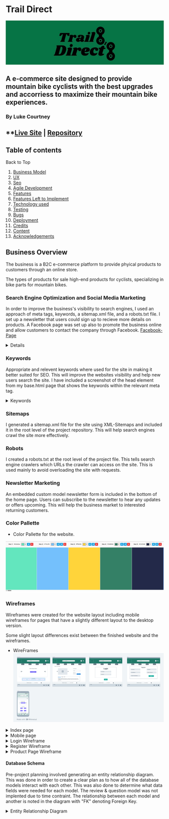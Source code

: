 # Trail Direct

<img src="media/logo-readme.jpg">

## A e-commerce site designed to provide mountain bike cyclists with the best upgrades and accorriess to maximize their mountain bike experiences.

### By Luke Courtney

## **[Live Site](https://trail-direct-77691eb3f453.herokuapp.com/)  |  [Repository](https://github.com/lukecdev/Trail-Direct)


## Table of contents
<a name="contents">Back to Top</a>
 1. [ Business Model ](#business)
 2. [ UX ](#ux)
 3. [ Seo ](#seo)
 4. [Agile Development](#agile)
 5. [ Features ](#features)  
 6. [ Features Left to Implement ](#left)  
 7. [ Technology used ](#tech) 
 8. [ Testing ](#testing)  
 9. [ Bugs ](#bugs)  
 10. [ Deployment](#deployment)
 11. [ Credits](#credits)
 12. [ Content](#content)  
 13. [ Acknowledgements](#acknowledgements) 

<a name="business"></a>

## Business Overview

The business is a B2C e-commerce platform to provide phyical products to customers through an online store.

The types of products for sale high-end products for cyclists, specializing in bike parts for mountain bikes. 

### Search Engine Optimization and Social Media Marketing
In order to improve the business's visibility to search engines, I used an approach of meta tags, keywords, a sitemap.xml file, and a robots.txt file.
I set up a newsletter that users could sign up to recieve more details on products.
A Facebook page was set up also to promote the business online and allow customers to contact the company through Facebook. [Facebook-Page](https://www.facebook.com/profile.php?id=61555703349226)

<details>Facebook Page	
<img src="media/trail-direc-facebook.jpg">
</details>

### Keywords
Appropriate and relevent keywords where used for the site in making it better suited for SEO. This will improve the websites visibility and help new users search the site. 
I have included a screenshot of the head element from my base.html page that shows the keywords within the relevant meta tag.

<details>
    <summary>Keywords</summary>
    <img src="media/meta-tags-td.jpg">
</details>

### Sitemaps
I generated a sitemap.xml file for the site using XML-Sitemaps and included it in the root level of the project repository. This will help search engines crawl the site more effectively.

### Robots
I created a robots.txt at the root level of the project file. This tells search engine crawlers which URLs the crawler can access on the site. This is used mainly to avoid overloading the site with requests.

### Newsletter Marketing
An embedded custom model newsletter form is included in the bottom of the home page. Users can subscribe to the newsletter to hear any updates or offers upcoming. This will help the business market to interested returning customers.


<a name="ux"></a>

### Color Pallette
- Color Pallette for the website.
<img src="media/readme/color-website-sc.jpg">

### Wireframes

Wireframes were created for the website layout including mobile wireframes for pages that have a slightly different layout to the desktop version.

Some slight layout differences exist between the finished website and the wireframes.

- WireFrames 
    <img src="media/readme/Wireframe-TD.png">

<details>
	<summary> Index page </summary>
	<br>
    <img src="media/readme/Trail-direct-Home.jpg">
</details>

<details>
	<summary> Mobile page </summary>
	<br>
    <img src="media/readme/td-mobile-home.jpg">
</details>

<details>
	<summary> Login Wireframe </summary>
	<br>
    <img src="media/readme/trail-direct-login.jpg">
</details>

<details>
	<summary> Register Wireframe </summary>
	<br>
    <img src="media/readme/trail-direct-register.jpg">
</details>

<details>
	<summary> Product Page Wireframe </summary>
	<br>
    <img src="media/readme/trail-direct-product.jpg">
</details>

#### Database Schema

Pre-project planning involved generating an entity relationship diagram. This was done in order to create a clear plan as to how all of the database models interact with each other. This was also done to determine what data fields were needed for each model. The review & question model was not implented due to time contraint. The relationship between each model and another is noted in the diagram with "FK" denoting Foreign Key. 
<details>
<summary>Entity Relationship Diagram</summary>
<img src="media/readme/TD-ERG.jpg">

### Agile Method 
I used the github projects as a agile tool to manage the planning and implamentation of functions to the site. 
[Project Board](https://github.com/users/lukecdev/projects/2)

#### User Stories


## Features

The main features of the website are documented in this section.

- Navigation
    - The navigation bar is available throughout the website. It is attached to the base. It contains all the relevant links for users to use the site. Extra admin links are displayed for an admin logged in so that changes to the site can be made. The center logo is a link to the home page. The bag item in the right corner displays the current bag total and links to the checkout.
<details>
	<summary> Navigation </summary>
    <img src="media/readme/features/desk-nav-feature.jpg">
</details>
<details>
	<summary> Navigation Admin </summary>
    <img src="media/readme/features/navbar-admin-sc-features.jpg">
</details>
    - On mobile the navigation bar collapses.
<details>
	<summary> Navigation Mobile </summary>
    <img src="media/readme/features/mobile-nav-sc.jpg">
</details>
    - In the footer on every page, there are links to other internal pages plus external links to socials.
<details>
	<summary> Navigation Footer </summary>
    <img src="media/readme/features/footer-sc-features.jpg">
</details>
- Authentication
    - The authentication for the site is handled by Django Allauth and links to the main login, logout & register pages are found in the account section of the navbar. Messages are displayed to the user if there is an error with their imputs.
<details>
	<summary> Register Page </summary>
    <img src="media/readme/features/register-sc.jpg">
</details>

<a name="testing"></a>

<details>
	<summary> Mobile Navigation </summary>
	<br>
    <img src="media/readme/Trail-direct-Home.jpg">
</details>

<details>
	<summary> Catagory Cards </summary>
	<br>
    <img src="media/readme/Trail-direct-Home.jpg">
</details>

<details>
	<summary> Products Page </summary>
	<br>
    <img src="media/readme/Trail-direct-Home.jpg">
</details>

## Testing 

### Testing Phase

### Manual Testing

<details>
<summary>Account Registration Tests </summary>
<br>

<a name="tech"></a>
##  Technology Used
### Html
 - Used to structure the website

### CSS
 - Custom CSS was written to make the site as close to the wireframes.

### JavaScript
 -  Used to add timeout function for messages as well as to enable the menu on index.html

### Python
 -  Used for the logic in this project.

### Django
 -  Framework used to build this project.

### Font Awesome
 -  Icon library used in the navigstion bar and footer.

### Bootstrap 5
 - Used as the base front end framework to work alongside Django

### GitHub
 - Used to store the code for this project & for the projects Kanban board used to complete it.

### Heroku
 - Used to host and deploy this project

### ElephantSQL
 - Storage for the database

### Git
- Used for version control throughout the project and to ensure a good clean record of work done was maintained.

### AWS S3 and IAM
- Used to host static and media files for this project and IAM for the permissions based roles for accessing the S3 buckets.

### Stripe
- Stripe is used to handle website payments.

### Django-Crispy-Forms
- Used to style the forms in this project.

[Back to Top of page](#contents)

<a name="features"></a>

## Features

The main features of the website are documented in this section.

- Navigation
    - The navigation bar is available throughout the website. It is attached to the base. It contains all the relevant links for users to use the site. Extra admin links are displayed for an admin logged in so that changes to the site can be made. The center logo is a link to the home page. The bag item in the right corner displays the current bag total and links to the checkout.
<details>
	<summary> Navigation </summary>
    <img src="media/readme/features/desk-nav-feature.jpg">
</details>
<details>
	<summary> Navigation Admin </summary>
    <img src="media/readme/features/navbar-admin-sc-features.jpg">
</details>
    - On mobile the navigation bar collapses.
<details>
	<summary> Navigation Mobile </summary>
    <img src="media/readme/features/mobile-nav-sc.jpg">
</details>
    - In the footer on every page, there are links to other internal pages plus external links to socials.
<details>
	<summary> Navigation Footer </summary>
    <img src="media/readme/features/footer-sc-features.jpg">
</details>
- Authentication
    - The authentication for the site is handled by Django Allauth and links to the main login, logout & register pages are found in the account section of the navbar. Messages are displayed to the user if there is an error with their imputs.
<details>
<summary> Register Page </summary>
    <img src="media/readme/features/register-sc.jpg">
</details>
- Confirmation Email
	- New user gets sent a email to confirm their details and finish registration.
<details>
<summary> Email Confirmation </summary>
    <img src="media/readme/features/signup-email-sc.jpg">
</details>
- Products
	The products are displayed under various heading, based on slected catagories or sorted by price.
<details>
<summary> Products Page </summary>
    <img src="media/readme/features/products-sc-feature.jpg">
</details>
<details>
<summary> Products Page </summary>
    <img src="media/readme/features/products-sc-feature.jpg">
</details>
<details>
<summary> Products Details </summary>
    <img src="media/readme/features/product-deta-sc-features.jpg">
</details>
<details>
<summary> Products Details </summary>
    <img src="media/readme/features/product-description-sc-features.jpg">
</details>
	- Catagories of products could be slected on the home page through the cars below the hero image.
<details>
<summary> Product Catagory Home Page </summary>
    <img src="media/readme/features/catagory-sc-features.jpg">
</details>
- Product Admin
	- When the admin is signed-in, they get access to addional buttons to edit the products and add products in the navbar.
<details>
<summary> Admin Products </summary>
    <img src="media/readme/features/edit-delete-product-sc.jpg">
</details>
<details>
<summary> Admin Edit Products </summary>
    <img src="media/readme/features/edit-product-1-sc.jpg">
	<img src="media/readme/features/edit-product-2-sc.jpg">
	<img src="media/readme/features/product-edit-success-sc.jpg">
</details>
<details>
<summary> Admin Add Products </summary>
    <img src="media/readme/features/add-product-sc.jpg">
</details>
-Shopping Bag
	The bag contains the list of products that the user has added to possibly purchase. The quantities of the products can be adjusted in the bag as well as product deletion. The overall price and extra charges are calculated in the bag before checkout.
<details>
<summary> Bag Details </summary>
    <img src="media/readme/features/blog-details.jpg">
</details>
<details>
<summary> Bag Remove Item </summary>
    <img src="media/readme/features/bag-remove-sc.jpg">
</details>
- Checkout
	- The checkout page contains more details on the users order, the final charges and the delivery address of the products is be entered.
<details>
<summary> Checkout Details </summary>
    <img src="media/readme/features/checkout-details-sc.jpg">
</details>
<details>
<summary> Delivery Details </summary>
    <img src="media/readme/features/delivery-form-sc.jpg">
</details>
<details>
<summary> Stripe Details </summary>
    <img src="media/readme/features/stripe-sc.jpg">
</details>
	- Once payment goes through, the user will be shown a confirmation page which confirms all the details of the transiation.
<details>
<summary> Order Confirmation </summary>
    <img src="media/readme/features/order-confirmation-screen.jpg">
</details>
- Blog
	- The blog page shows articles posed by the admin.
<details>
<summary> Blog Page </summary>
    <img src="media/readme/features/blog-user-sc.jpg">
</details>
<details>
<summary> Blog Detail </summary>
    <img src="media/readme/features/blog-details.jpg">
</details>
	- Blog admin can edit, delete or add blog posts when signed in as admins.
<details>
<summary> Admin Blog </summary>
    <img src="media/readme/features/blog-sc.jpg">
</details>
- Contact
	- A contact page is accessable for all users, where a FAQ is also to provide users answers to any issues they had. There is a support email that is accessable to logged-in users to help with order issues.
<details>
<summary> Contact </summary>
    <img src="media/readme/features/contact-sc.jpg">
</details>
<details>
<summary> Contact Form </summary>
    <img src="media/readme/features/contact-form-sc.jpg">
</details>
<details>
<summary> FAQ </summary>
    <img src="media/readme/features/faq-sc.jpg">
</details>
- Newsletter
	- The newsletter is for users to sign up with their email to recieve updates from the site.
<details>
<summary> Newsletter </summary>
    <img src="media/readme/features/newsletter-sc-features.jpg">
</details>
	- Admin page for sending newsletter to subcribed users.
<details>
<summary> Newsletter Admin </summary>
    <img src="media/readme/features/send-newsletter.jpg">
</details>
- Privacy Policy
<details>
<summary> Privacy Policy </summary>
    <img src="media/readme/features/privacy-policy-sc.jpg">
</details>
- 404 Error Page
<details>
<summary> 404 Error </summary>
    <img src="media/readme/features/404-sc.jpg">
</details>
- Restrictions
	- Users are redirected from pages they do not have authorization to view. They are brought back to the home page or sent to sign in page.

<a name="left"></a>

### Future Features
	- A review section under each product. This would show reviews from users who have bought the product before to leave a review. This was not put in due to time constraints.
	- Adding FAQ sections to the contact form from the front end.
	- Product questions. This is a submitted questions on products details that are answered by site experts. 

[Back to top](#contents)



<a name="testing"></a>

<details>
<summary> Mobile Navigation </summary>
<br>
    <img src="media/readme/Trail-direct-Home.jpg">
</details>

<details>
<summary> Catagory Cards </summary>
<br>
    <img src="media/readme/Trail-direct-Home.jpg">
</details>

<details>
<summary> Products Page </summary>
<br>
    <img src="media/readme/Trail-direct-Home.jpg">
</details>

## Testing 

### Testing Phase

### Manual Testing

<details>
<summary>Account Registration Tests </summary>
<br>

| Test |Result  |
| -- | -- |
| User can create an account | Pass |
| Verified user can log into their account | Pass  |
| Verified user can log out | Pass  |
|User is notified of logging in to account| Pass |
|User is notified of logging out of account| Pass |
|User receives email verification email| Pass |

</details>

<details>
<summary>Home Page Tests</summary>
<br>

|Section|Test|Pass/Fail|
| ---| ---|---|
|Navbar|Click on logo in Navbar redirects to Home |Pass|
||Clicking on the links in Navbar redirects to the correct page |Pass|
||Clicking on the links in Account redirects to the correct page |Pass|
||Clicking on the bag icon redirects to shopping bag |Pass|
|Searchbar|Type keywords returns correct results |Pass|
|Hero section|Opening Home page the hero section loads as it should |Pass|
||Click on the shop now button leads to products page |Pass|
|Catagory Card| Click on the catagory card redirects to the correct catagory of products |Pass|
|Newsletter| Enter valid email and a thank you for subscribing text appears |Pass|
|Footer|The site links in footer open to the relevent pages|Pass|
||The socail links in footer open to the external pages|Pass|
|Admin|The admin can access the admin only dropdown menu after logging-in |Pass|

</details>

<details>
<summary>Products Page Tests</summary>
<br>

|Section|Test|Pass/Fail|
| ---| ---|---|
|Sorting| Click on product sorting in Navigation bar shows sorted products |Pass|
|Details| User can see product details button |Pass|
|Admin| Admins can see edit and delete buttons on each product |Pass|

</details>

<details>
<summary>Detailed Products Page Tests</summary>
<br>

|Section|Test|Pass/Fail|
| ---| ---|---|
|Product details|Opens the product page to show all the relevant information on selected product |Pass|
|| Clicking on add to bag button adds selected product to bag |Pass|
|| Clicking on add the quantity selector adjusts the product quantity |Pass|
|| Product catagory of product is displayed |Pass|
|| Product price is shown correctly |Pass|
|| Tab section displays the product details |Pass|
|Questions| Question tab section links to the general contact |Pass|

</details>

<details>
<summary>Shopping Bag Tests</summary>
<br>

|Section|Test|Pass/Fail|
| ---| ---|---|
|Shopping bag|Add product to the bag and it appears correctly in the bag |Pass|
|Update quantity|Updating product new quantity and update the bag and price |Pass|
|Remove product|Click on the remove button and the product is removed from bag |Pass|

</details>

<details>
<summary>Checkout Tests</summary>
<br>

|Section|Test|Pass/Fail|
| ---| ---|---|
|Payments|Users can successfully make a payment on orders |Pass|
||Loged-In Users can successfully make a payment on orders |Pass|
||If payment fails an error code will show and order is not submitted |Pass|
|Email|Users recieve an email confirmation of email after payment |Pass|
|Order|Order confirmation page after payment is successful |Pass|
||If an error when processing the order the site returns a 500 error without processing order |Pass|

</details>

<details>
<summary>Blog Tests</summary>
<br>

|Section|Test|Pass/Fail|
| ---| ---|---|
|Blog|All Users can view the list of posted articles |Pass|
||All Users can view selected detailed articles |Pass|
|Admin|Admins can add blog post on page |Pass|
||Admins can edit blog posts on page |Pass|
||Admins can delete blog post on page |Pass|


</details>

<details>
<summary>Profile Tests</summary>
<br>

|Section|Test|Pass/Fail|
| ---| ---|---|
|Profile|Only logged-in users can view profile section |Pass|
||logged-in users can view profile details |Pass|
||Only logged-in users can update personal details |Pass|
||logged-in users can update order delivery details |Pass|
||logged-in users can update personal details |Pass|
||logged-in users can change password |Pass|
||logged-in users can delete profile |Pass|
||logged-in users can view previous orders |Pass|

</details>

### Google Lighthouse Testing

> index.html

<details>
<summary>Index.html Screenshot</summary>
  <br>

  ![Google Lighthouse Index](media/readme/Trail-Direct-lighthouse-desk.jpg)

</details>

> products.html

<details>
<summary>Profiles.html Screenshot</summary>
  <br>

  ![Google Lighthouse Profiles](media/readme/Trail-Direct-lighthouse-profile.jpg) 
  
</details>

<a name="bugs"></a>

Known
	- When a product gets added to the basket, a toast is displayed but it does not disapear after the set time. It does also not close when the cornor 'x' is clicked. The user has to click on something else to remove the toast. I belive this is an issue with how my JS function is interacting with the toast html.
	- In the shopping bag, the sub-total is still in $ instead of €. When an item is added to the baf, the icon changes but still has the $ instead of euro symbol. 
	- The mobile site is not fully respionsive as some product images do not scale down correctly, this is an issue with the scaling and break points in the css.
	- The search bar doesn't bring all the items forward. This is because the q value is not added correctly to new products added.

<a name="deployment"></a>

## Deployment and Local Development
The live deployed version of the website can be found on [Heroku](https://trail-direct-77691eb3f453.herokuapp.com/). The steps and technologies involved in deploying it are outlined below. The steps on how to fork or clone the repository for the website are also outlined.

### ElephantSQL Database

The PostgreSQL Database for this project was obtained using [ElephantSQL](https://www.elephantsql.com), a service which you can sign-up to with your GitHub account. Once signed up follow these steps:

- Click **Create New Instance** to start a new database.
- Name used: `Trail Direct`.
- Select the **Tiny Turtle (Free)** plan.
- **Tags** can be left blank.
- Normally you select the **Region** and **Data Center** closest to you in this case EU-West-1.
- For my project, I had to select a differnt region (West-US) as this provided a newer Postgres version that was needed for my project requirements.
- Once created, click on the new database name, where you can view the database URL which will be needed for the Heroku Config Vars.

### Amazon AWS

This project uses [Amazon Web Services (AWS)](https://aws.amazon.com) to store its media and static files.

Once you've created an AWS account and logged-in, navigate to the **AWS Management Console** page & follow these series of steps to get your project connected.

#### S3 Bucket

- Search for **S3**.
- Create a new bucket, give it a name (matching your Heroku app name), and choose the region closest to you.
- Uncheck **Block all public access**, and acknowledge that the bucket will be public (required for it to work on Heroku).
- From **Object Ownership**, make sure to have **ACLs enabled**, and **Bucket owner preferred** selected.
- From the **Properties** tab, turn on static website hosting, and type `index.html` and `error.html` in their respective fields, then click **Save**.
- From the **Permissions** tab, paste in the following CORS configuration:

	```shell
	[
		{
			"AllowedHeaders": [
				"Authorization"
			],
			"AllowedMethods": [
				"GET"
			],
			"AllowedOrigins": [
				"*"
			],
			"ExposeHeaders": []
		}
	]
	```

- Copy your **ARN** string.
- From the **Bucket Policy** tab, select the **Policy Generator** link, and use the following steps:
	- Policy Type: **S3 Bucket Policy**
	- Effect: **Allow**
	- Principal: `*`
	- Actions: **GetObject**
	- Amazon Resource Name (ARN): **paste-your-ARN-here**
	- Click **Add Statement**
	- Click **Generate Policy**
	- Copy the entire Policy, and paste it into the **Bucket Policy Editor**

		```shell
		{
			"Id": "Policy1234567890",
			"Version": "2012-10-17",
			"Statement": [
				{
					"Sid": "Stmt1234567890",
					"Action": [
						"s3:GetObject"
					],
					"Effect": "Allow",
					"Resource": "arn:aws:s3:::your-bucket-name/*"
					"Principal": "*",
				}
			]
		}
		```

	- Before you click "Save", add `/*` to the end of the Resource key in the Bucket Policy Editor (like above).
	- Click **Save**.
- From the **Access Control List (ACL)** section, click "Edit" and enable **List** for **Everyone (public access)**, and accept the warning box.
	- If the edit button is disabled, you need to change the **Object Ownership** section above to **ACLs enabled** (mentioned above).

#### IAM

Back on the AWS Services Menu, search for and open **IAM** (Identity and Access Management).
Once on the IAM page, follow these steps:

- From **User Groups**, click **Create New Group**.
	- Name: `manage-trail-direct`
- Tags are optional, but you must click it to get to the **review policy** page.
- From **User Groups**, select your newly created group, and go to the **Permissions** tab.
- Open the **Add Permissions** dropdown, and click **Attach Policies**.
- Select the policy, then click **Add Permissions** at the bottom when finished.
- From the **JSON** tab, select the **Import Managed Policy** link.
	- Search for **S3**, select the `AmazonS3FullAccess` policy, and then **Import**.
	- You'll need your ARN from the S3 Bucket copied again, which is pasted into the "Resource" key on the Policy.

		```shell
		{
			"Version": "2012-10-17",
			"Statement": [
				{
					"Effect": "Allow",
					"Action": "s3:*",
					"Resource": [
						"arn:aws:s3:::your-bucket-name",
						"arn:aws:s3:::your-bucket-name/*"
					]
				}
			]
		}
		```
	
	- Click **Review Policy**.
	- Name: `trail-direct-policy`
	- Provide a description:
		- "Access to S3 Bucket for Trail Direct static files."
	- Click **Create Policy**.
- From **User Groups**, click `manage-trail-direct`.
- Click **Attach Policy**.
- Search for the policy you've just created (`trail-direct-policy`) and select it, then click **Attach Policy**.
- From **User Groups**, click **Add User**.
	- Name: `trail-direct-staticfiles-user`
- For "Select AWS Access Type", select **Programmatic Access**.
- Select the group to add your new user to: `manage-trail-direct`
- Tags are optional, but you must click it to get to the **review user** page.
- Click **Create User** once done.
- You should see a button to **Download .csv**, so click it to save a copy on your system.
- If you don't see an option to downlod the CSV file go to IAM and select **Users**
- Select the user for whom you wish to create a CSV file.
- Select the **Security Credentials** tab.
- Scroll to **Access Keys** and click **Create access key**
- Select **Application running outside AWS**, and click next.
- On the next screen, you can leave the **Description tag** value blank. Click **Create Access Key**.
- Click the **Download .csv file** button.
    - **IMPORTANT**: once you pass this page, you cannot come back to download it again, so do it immediately!
	- This contains the user's **Access key ID** and **Secret access key**.
	- `AWS_ACCESS_KEY_ID` = **Access key ID**
	- `AWS_SECRET_ACCESS_KEY` = **Secret access key**
- These will be needed for the Heroku Config Vars.

#### Final AWS Setup

- Follow the steps described later for [Heroku Deployment](#heroku-deployment) and then return here to follow these final AWS steps below.
- If Heroku Config Vars has `DISABLE_COLLECTSTATIC` still, this can be removed now, so that AWS will handle the static files.
- Back within **S3**, create a new folder called: `media`.
- Inside the media file select **Upload** and **Add Files**.
- Select the images from your hard-drive that you wish to upload.
- Under **Manage Public Permissions**, select **Grant public read access to this object(s)**.
- No further settings are required, so click next through to the end and **Upload**.

### Stripe API

This project uses [Stripe](https://stripe.com) to handle the ecommerce payments.

Once you've created a Stripe account and logged-in, follow these series of steps to get your project connected.

- From your Stripe dashboard, click **API keys for developers**.
- You'll have two keys here:
	- `STRIPE_PUBLIC_KEY` = Publishable Key (starts with **pk**)
	- `STRIPE_SECRET_KEY` = Secret Key - click **Reveal test key** (starts with **sk**)

As a backup, in case users prematurely close the checkout page during payment, we can include Stripe Webhooks.

- From your Stripe dashboard, click **Developers**, and select **Webhooks**.
- From there, click **Add Endpoint**.
	- `https://trail-direct-77691eb3f453.herokuapp.com/checkout/wh/`
- Click **receive all events**.
- Click **Add Endpoint** to complete the process.
- You'll have a new key here under "Signing secret":
	- `STRIPE_WH_SECRET` = Under signing Secret - click `Reveal` (starts with **wh**)

### Gmail API

This project uses [Gmail](https://mail.google.com) to handle sending emails to users for account verification and purchase order confirmations.

Once you've created a Gmail (Google) account and logged-in, follow these series of steps to get your project connected.

- Click on the **Account Settings** (cog icon) in the top-right corner of Gmail.
- Click on the **See all settings** link.
- Click on the **Accounts and Import** tab.
- Within the section called "Change account settings", click on the link for **Other Google Account settings**.
- This opens a page in a new tab, select **Security** on the left.
- Select **2-Step Verification** to turn it on (verify your password and account).
- Once verified, select **Turn On** for 2FA.
- Navigate back to the **Security** page, and you'll see a new option called **App passwords**.
- This might prompt you once again to confirm your password and account.
- Select **Mail** for the app type.
- Select **Other (Custom name)** for the device type.
	- Any custom name, such as "Django" or the project name.
- You'll be provided with a 16-character password (API key).
	- Save this somewhere locally, as you cannot access this key again later!
	- `EMAIL_HOST_PASS` = user's 16-character API key
	- `EMAIL_HOST_USER` = user's own personal Gmail email address

### Heroku Deployment

This project uses [Heroku](https://www.heroku.com) for deployment to the web. The deployment steps are as follows, after account setup:

- Select **New** in the top-right corner of your Heroku Dashboard, and select **Create new app** from the dropdown menu.
- Your app name must be unique, and then choose a region closest to you (EU or USA), and finally, select **Create App**.
- From the new app **Settings**, click **Reveal Config Vars**, and set your environment variables.

| Key | Value |
| --- | --- |
| `AWS_ACCESS_KEY_ID` | user's own value |
| `AWS_SECRET_ACCESS_KEY` | user's own value |
| `DATABASE_URL` | user's own postgres value |
| `DISABLE_COLLECTSTATIC` | 1 (*this is temporary, and can be removed for the final deployment*) |
| `EMAIL_HOST_PASS` | user's own value |
| `EMAIL_HOST_USER` | user's gmail |
| `SECRET_KEY` | user's own value |
| `STRIPE_PUBLIC_KEY` | user's own value |
| `STRIPE_SECRET_KEY` | user's own value |
| `STRIPE_WH_SECRET` | user's own value |
| `USE_AWS` | True |

Heroku needs two additional files in order to deploy properly.

- requirements.txt
- Procfile

You can install this project's **requirements** (where applicable) using:

- `pip3 install -r requirements.txt`

If you have your own packages that have been installed, then the requirements file need to be updated using:

- `pip3 freeze --local > requirements.txt`

Create a **Procfile** at the root level of the project:

- Open the Procfile and enter the following line of code: `web: gunicorn app_name.wsgi:application` and save.
- *replace **app_name** with the name of your primary Django app name; the folder where settings.py is located*.

For Heroku deployment, follow these steps to connect your own GitHub repository to the newly created app:

Either:

- Select **Automatic Deployment** from the Heroku app.

Or:

- Ensure Heroku is installed for these following commands to work.
- If it is not run `curl https://cli-assets.heroku.com/install.sh | sh` in the terminal/CLI.
- Then connect to Heroku using this command: `heroku login -i`
- Set the remote for Heroku: `heroku git:remote -a app_name` (replace *app_name* with your app name)
- After performing the standard Git `add`, `commit`, and `push` to GitHub, you can now type:
	- `git push heroku main`

The project should now be connected and deployed to Heroku!

### Local Development
The steps below describe how to fork or clone the repository if desired.
#### How to Fork
1. Log in to Github.
2. Navigate to the [repository](https://github.com/lukecdev/Trail-Direct) for this website.
3. Click the Fork button in the top right corner.
4. You will be brought to a new page with a short form to be completed.
5. Upon completing, click on the "Create fork" button and this will create a fork of the repository in your personal account.

#### How to Clone
1. Log in to GitHub.
2. Navigate to the [repository](https://github.com/lukecdev/Trail-Direct) for this website.
3. Click on the **Code** button and a modal will appear.
4. Within this modal select the local tab.
5. Within this tab there are HTTPS, SSH, or GitHub CLI tabs.
6. Click on the HTTPS tab and copy the link shown.
7. In your development environment open the terminal.
8. Change the current working directory to the location where you want the cloned directory to be.
9. Type `git clone` into the terminal, then paste the URL you copied in step 6.
10. Press **Enter** to create your local clone.
11. In the terminal install the requirements by using the following: `pip3 install -r requirements.txt`.
12. If you have your own packages that have been installed, then the requirements file needs to be updated using: `pip3 freeze --local > requirements.txt`.
13. Next create the env.py file which tells our project which variables to use.
14. Add env.py the file to a .gitignore file to prevent it from being pushed to github.
15. Start the Django app: `python3 manage.py runserver`.
16. Make migrations by running : `python3 manage.py makemigrations`
17. Then migrate those changes with `python3 manage.py migrate`
18. To view the website type `python3 manage.py runserver` into the terminal and open port 8000.
19. The project is now ready to work on locally and any changes made can viewed using port 8000.

[Back to top](#contents)

## Credits

### Resources
	- The Code Institute "Building an E-Commerce Platform" Boutique Ado project was very much relied upon to build this project.
	- Kim Bergstroem's Easy Keyboard project from [GitHub](https://github.com/KimBergstroem/PP5/tree/main) was used as inpiration in the website design, especially for the contact page and layout of the site.

### Acknowledgements
	- My Mentor Chris Quinn, for the contunied helpful feedback through out my project.
	- Jason and Oisin from Tutor support at Code Institute for their amazing support.
	- Alan Bushell at Code Institute for the contunied support through out the course.

[Back to top](#contents)